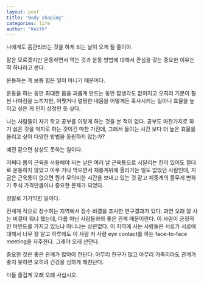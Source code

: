 ```yaml
---
layout: post
title: "Body shaping"
categories: life
author: "Keith"
---
```


나에게도 몸관리라는 것을 하게 되는 날이 오게 될 줄이야. 

잘은 모르겠지만 운동하면서 먹는 것과 운동 방법에 대해서 관심을 갖는 중요한 이유는 딱 하나라고 본다.

운동하는 게 보통 힘든 일이 아니기 때문이다.

운동을 하는 동안 최대한 몸을 괴롭게 만드는 동안 잡생각도 없어지고 오히려 기분이 훨씬 나아짐을 느끼지만, 어쨋거나 멀쩡한 내몸을 어떻게든 혹사시키는 일이니 효율을 높이고 싶은 게 인지 상정인 듯 싶다.

나는 사람들이 자기 학교 공부를 이렇게 하는 것을 본 적이 없다. 공부도 마찬가지로 하기 싫은 것을 억지로 하는 것이긴 마찬 가진데, 그래서 들이는 시간 보다 더 높은 효율을 올리고 싶어 다양한 방법을 동원하지 않는가?

예전 같으면 상상도 못하는 일이다.

어쩌다 몸의 근육을 사용해야 되는 날은 여러 날 근육통으로 시달리는 한이 있어도 절대로 운동하지 않았고 아무 거나 먹으면서 체중계위에 올라가는 일도 없었던 사람인데, 지금은 근육통이 없으면 뭔가 무의미한 시간을 보내고 있는 것 같고 체중계의 몸무게 변화가 주식 가격만큼이나 중요한 문제가 되었다.

정말로 기가막힌 일이다.

전세계 적으로 장수하는 지역에서 장수 비결을 조사한 연구결과가 있다. 과연 오래 잘 사는 비결이 뭐냐 했는데, 다름 아닌 사람들과의 좋은 관계 때문이란다. 이 사람이 긍정적인 마인드를 가지고 있느냐 아니냐는 상관없다. 이 지역에 사는 사람들은 서로가 서로에 대해서 너무 잘 알고 하루에도 이 사람 저 사람 eye contact를 하는 face-to-face meeting을 자주한다. 그래야 오래 산단다.

중요한 것은 좋은 관계가 많아야 한단다. 아무리 친구가 많고 아무리 가족이라도 관계가 좋지 못하면 오히려 건강을 심하게 해친단다. 

다들 즐겁게 오래 오래 사십시오.